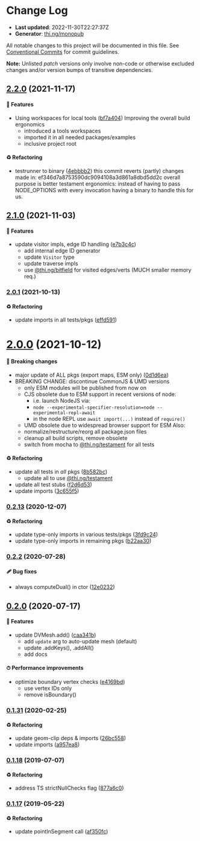 # Change Log

- **Last updated**: 2022-11-30T22:27:37Z
- **Generator**: [thi.ng/monopub](https://thi.ng/monopub)

All notable changes to this project will be documented in this file.
See [Conventional Commits](https://conventionalcommits.org/) for commit guidelines.

**Note:** Unlisted _patch_ versions only involve non-code or otherwise excluded changes
and/or version bumps of transitive dependencies.

## [2.2.0](https://github.com/thi-ng/umbrella/tree/@thi.ng/geom-voronoi@2.2.0) (2021-11-17)

#### 🚀 Features

- Using workspaces for local tools ([bf7a404](https://github.com/thi-ng/umbrella/commit/bf7a404))
  Improving the overall build ergonomics
  - introduced a tools workspaces
  - imported it in all needed packages/examples
  - inclusive project root

#### ♻️ Refactoring

- testrunner to binary ([4ebbbb2](https://github.com/thi-ng/umbrella/commit/4ebbbb2))
  this commit reverts (partly) changes made in:
  ef346d7a8753590dc9094108a3d861a8dbd5dd2c
  overall purpose is better testament ergonomics:
  instead of having to pass NODE_OPTIONS with every invocation
  having a binary to handle this for us.

## [2.1.0](https://github.com/thi-ng/umbrella/tree/@thi.ng/geom-voronoi@2.1.0) (2021-11-03)

#### 🚀 Features

- update visitor impls, edge ID handling ([e7b3c4c](https://github.com/thi-ng/umbrella/commit/e7b3c4c))
  - add internal edge ID generator
  - update `Visitor` type
  - update traverse impls
  - use [@thi.ng/bitfield](https://github.com/thi-ng/umbrella/tree/main/packages/bitfield) for visited edges/verts (MUCH smaller memory req.)

### [2.0.1](https://github.com/thi-ng/umbrella/tree/@thi.ng/geom-voronoi@2.0.1) (2021-10-13)

#### ♻️ Refactoring

- update imports in all tests/pkgs ([effd591](https://github.com/thi-ng/umbrella/commit/effd591))

# [2.0.0](https://github.com/thi-ng/umbrella/tree/@thi.ng/geom-voronoi@2.0.0) (2021-10-12)

#### 🛑 Breaking changes

- major update of ALL pkgs (export maps, ESM only) ([0d1d6ea](https://github.com/thi-ng/umbrella/commit/0d1d6ea))
- BREAKING CHANGE: discontinue CommonJS & UMD versions
  - only ESM modules will be published from now on
  - CJS obsolete due to ESM support in recent versions of node:
    - i.e. launch NodeJS via:
    - `node --experimental-specifier-resolution=node --experimental-repl-await`
    - in the node REPL use `await import(...)` instead of `require()`
  - UMD obsolete due to widespread browser support for ESM
  Also:
  - normalize/restructure/reorg all package.json files
  - cleanup all build scripts, remove obsolete
  - switch from mocha to [@thi.ng/testament](https://github.com/thi-ng/umbrella/tree/main/packages/testament) for all tests

#### ♻️ Refactoring

- update all tests in _all_ pkgs ([8b582bc](https://github.com/thi-ng/umbrella/commit/8b582bc))
  - update all to use [@thi.ng/testament](https://github.com/thi-ng/umbrella/tree/main/packages/testament)
- update all test stubs ([f2d6d53](https://github.com/thi-ng/umbrella/commit/f2d6d53))
- update imports ([3c655f5](https://github.com/thi-ng/umbrella/commit/3c655f5))

### [0.2.13](https://github.com/thi-ng/umbrella/tree/@thi.ng/geom-voronoi@0.2.13) (2020-12-07)

#### ♻️ Refactoring

- update type-only imports in various tests/pkgs ([3fd9c24](https://github.com/thi-ng/umbrella/commit/3fd9c24))
- update type-only imports in remaining pkgs ([b22aa30](https://github.com/thi-ng/umbrella/commit/b22aa30))

### [0.2.2](https://github.com/thi-ng/umbrella/tree/@thi.ng/geom-voronoi@0.2.2) (2020-07-28)

#### 🩹 Bug fixes

- always computeDual() in ctor ([12e0232](https://github.com/thi-ng/umbrella/commit/12e0232))

## [0.2.0](https://github.com/thi-ng/umbrella/tree/@thi.ng/geom-voronoi@0.2.0) (2020-07-17)

#### 🚀 Features

- update DVMesh.add() ([caa341b](https://github.com/thi-ng/umbrella/commit/caa341b))
  - add `update` arg to auto-update mesh (default)
  - update .addKeys(), .addAll()
  - add docs

#### ⏱ Performance improvements

- optimize boundary vertex checks ([e4169bd](https://github.com/thi-ng/umbrella/commit/e4169bd))
  - use vertex IDs only
  - remove isBoundary()

### [0.1.31](https://github.com/thi-ng/umbrella/tree/@thi.ng/geom-voronoi@0.1.31) (2020-02-25)

#### ♻️ Refactoring

- update geom-clip deps & imports ([26bc558](https://github.com/thi-ng/umbrella/commit/26bc558))
- update imports ([a957ea8](https://github.com/thi-ng/umbrella/commit/a957ea8))

### [0.1.18](https://github.com/thi-ng/umbrella/tree/@thi.ng/geom-voronoi@0.1.18) (2019-07-07)

#### ♻️ Refactoring

- address TS strictNullChecks flag ([877a6c0](https://github.com/thi-ng/umbrella/commit/877a6c0))

### [0.1.17](https://github.com/thi-ng/umbrella/tree/@thi.ng/geom-voronoi@0.1.17) (2019-05-22)

#### ♻️ Refactoring

- update pointInSegment call ([af350fc](https://github.com/thi-ng/umbrella/commit/af350fc))
